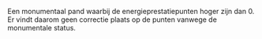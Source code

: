 Een monumentaal pand waarbij de energieprestatiepunten hoger zijn dan 0. Er vindt daarom geen correctie plaats op de punten vanwege de monumentale status.
